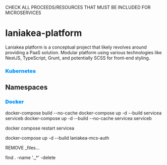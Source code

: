 CHECK ALL PROCEEDS/RESOURCES THAT MUST BE INCLUDED FOR MICROSERVICES

# laniakea-platform

Laniakea platform is a conceptual project that likely revolves around providing a PaaS solution. Modular platform using various technologies like NestJS, TypeScript, Grunt, and potentially SCSS for front-end styling.

### <span style="color:#0099FF; font-weight: bolder;">Kubernetes</span>

## Namespaces

### <span style="color:#0099FF; font-weight: bolder">Docker</span>

docker-compose build --no-cache <service-a> <service-b>
docker-compose up -d --build servicea serviceb
docker-compose up -d --build --no-cache servicea serviceb

docker compose restart servicea

docker-compose up -d --build laniakea-mcs-auth

REMOVE \_files...

find . -name '.\_\*' -delete

<!---
SETUP ENVIRONMENT
chmod +x setup-podman.sh
./setup-podman.sh

chmod +x setup-lania.sh
./setup-lania.sh
source ~/.zshrc


[ -L ~/external-ssd ] && rm ~/external-ssd && echo "Symlink ~/external-ssd removed"

-=-=-=-=-=-=-=-=-=-=-=-=-=-=-=-=-=-=-=-=-=-=-=-=-=-=-=-=-=-=-=-=-=-=-=-=-=-=-=-=-=-=-=-=-=-=-=-=-=-=-=-=-=-=

DOC
npx compodoc -p tsconfig.json -s -w

LOG
https://levelup.gitconnected.com/error-handling-and-logging-in-nestjs-best-practices-ecc871ade7d7

GUARDS
// https://github.com/ThomasOliver545/Blog-with-NestJS-and-Angular/blob/master/api/src/blog/service/blog.service.ts
// 1. https://docs.nestjs.com/guards
// 2. https://docs.nestjs.com/security/authentication
// 3. https://docs.nestjs.com/security/authorization


GIT

// display and sort Git branches by their last commit date
git for-each-ref --sort=-committerdate refs/heads/ --format="%(committerdate:short) %(refname:short)"

delete tags: git tag -l | xargs -n 1 git push origin --delete













ASCII ART
https://patorjk.com/software/taag/#p=display&f=Graffiti&t=Type%20Something%20



Docker
docker network inspect bridge
docker login registry.hub.docker.com


docker compose -f docker-compose.yml up -d
docker compose -f docker-compose.yml up -d <service1> <service2> <service...>


docker compose down -v

docker image prune
docker image prune --all


Cloud Stacks

GCP

Datastore
    https://hub.docker.com/r/mtlynch/firestore-emulator/
    https://joemugen.medium.com/how-to-develop-and-test-with-google-cloud-datastore-running-locally-7ebbc659b595
    https://stackoverflow.com/questions/54661757/google-datastore-unable-to-connect-inside-docker
    https://medium.com/@crip.popescu/running-gcp-pubsub-emulator-on-a-local-docker-environment-735c7f1e1f41
    https://cloud.google.com/datastore/docs/tools/datastore-emulator
    GUI:
        - datastore: https://github.com/GabiAxel/google-cloud-gui




Archtecture
https://learn.microsoft.com/en-us/azure/architecture/patterns/sharding

Silo - divide to conquer a PaaS platform




Database
    https://medium.com/@kumarabhishek0388/architecting-for-scale-part-1-load-balancing-sharding-and-replication-strategies-e6934e9e38f8

MongoDB
https://www.geeksforgeeks.org/how-to-seed-a-mongodb-database-using-docker-compose/



// OpenApi
// https://rehmat-sayany.medium.com/integrating-swagger-with-nestjs-a-step-by-step-guide-abd532743c43





BADGES
Como usar ícones e badges:
Markdown: Badges são frequentemente adicionados a arquivos README.md usando Markdown. Aqui está um exemplo de como adicionar um badge para a versão do NPM:

markdown
Copy code
![NPM Version](https://img.shields.io/npm/v/@nestjs/core.svg)
HTML: Você também pode usar HTML para adicionar badges:

html
Copy code
<a href="https://www.npmjs.com/package/@nestjs/core" target="_blank">
   <img src="https://img.shields.io/npm/v/@nestjs/core.svg" alt="NPM Version">
</a>
Sites para criar e personalizar badges:
Shields.io: Este é o site mais popular para criar badges customizados. Você pode escolher entre uma variedade de ícones, cores, e estilos. Você pode até mesmo criar badges personalizados que mostrem informações específicas sobre seu projeto.

BadgeMaker: Outra ferramenta útil para criar badges com suporte a várias integrações, como NPM, CI/CD, GitHub, etc.

SimpleIcons: Fornece ícones SVG para várias marcas populares, que você pode usar como parte de seus badges.

Exemplo de como criar um badge customizado no Shields.io:
Acesse o Shields.io.
Escolha o estilo e o tipo de badge que deseja criar.
Customize o texto, cor, ícone, e outros parâmetros.
O site irá gerar a URL do badge, que você pode adicionar ao seu README.md usando Markdown ou HTML.


https://shields.io/
https://badgen.net/
https://simpleicons.org/

--->

<!--
LIBS
npx eslint .
npx grunt clean
DEBUG=eslint:* npx grunt eslint

npx grunt check --type=breaking
npx grunt check --type=feat
npx grunt check --type=fix

npx compodoc -p tsconfig.json -s
npm install eslint@latest --save-dev --legacy-peer-deps //bypass the peer dependency resolutio
npm install eslint@latest eslint-plugin-import@latest eslint-config-airbnb-base@latest --save-dev --legacy-peer-deps


npm cache clean --force
npm access list packages
npm access list collaborators [<package> [<user>]]

npm publish --access public
npm publish --access public --verbose
npm unpublish @atisiothings/lib-core-domain@0.0.6
npm unpublish @atisiothings/lib-core-domain@0.0.6 --force


// https://pt.stackoverflow.com/questions/22431/express%C3%A3o-regular-para-rg



git config pull.rebase false
git merge origin/develop --allow-unrelated-histories
git credential-osxkeychain erase
host=github.com
-->

<!--
LIBS CONT...

npx eslint .
npx grunt clean
DEBUG=eslint:* npx grunt eslint

npx grunt check --type=breaking
npx grunt check --type=feat
npx grunt check --type=fix

npx compodoc -p tsconfig.json -s
npm install eslint@latest --save-dev --legacy-peer-deps //bypass the peer dependency resolutio
npm install eslint@latest eslint-plugin-import@latest eslint-config-airbnb-base@latest --save-dev --legacy-peer-deps


npm cache clean --force
npm access list packages
npm access list collaborators [<package> [<user>]]

npm publish --access public
npm publish --access public --verbose
npm unpublish @atisiothings/lib-core-domain@0.0.6
npm unpublish @atisiothings/lib-core-domain@0.0.6 --force


// https://pt.stackoverflow.com/questions/22431/express%C3%A3o-regular-para-rg

# GIT
git remote add origin // git init
git remote set-url origin
git merge origin/develop --allow-unrelated-histories
git credential-osxkeychain erase
host=github.com

error: RPC failed; HTTP 400 curl 22 The requested URL returned error: 400
git config --global http.postBuffer 157286400


# DEV - GRUNT
npx grunt clean --projects=laniakea-lib-database,laniakea-lib-central

npx grunt --projects=laniakea-lib-central --build-type=ts
npx grunt deploy --projects=laniakea-lib-central --build-type=ts

npx grunt --projects=laniakea-lib-database --build-type=nest
npx grunt package --projects=laniakea-lib-database --build-type=nest
npx grunt --projects=laniakea-lib-database,laniakea-lib-http --build-type=nest

#CHECK Deps
npm install -g npm-check
npm-check

#DATA GENERATOR
https://generadordata.com/



IoT
PCB: https://www.pcb-hero.com/?utm_source=kitty&utm_medium=Linkedin&utm_campaign=post20241011152216&utm_content=native_video






>>>>>>>>>>>>>>>>>>>>>>>>>>>>>>>>>>>>>>>>>>>>>>>>>>>>>>>>>>>>>>>>>>>>>>>>>>>>>>>>>>>>>>>>>>>>>>>>>>
I MPORTANT
# Yarn migration

>> Para nvm, node, npm, yarn (.zshrc)
# Config Node Version Manager
export NVM_DIR="$HOME/.nvm"
[ -s "$NVM_DIR/nvm.sh" ] && \. "$NVM_DIR/nvm.sh"  # Carrega o nvm
[ -s "$NVM_DIR/bash_completion" ] && \. "$NVM_DIR/bash_completion"  # Autocompletar opcional
nvm use 22.14.0 > /dev/null
corepack enable
corepack prepare yarn@stable --activate


### Local Development
rm -rf node_modules .yarn/cache yarn.lock
yarn grunt --workspace=libs --projects=laniakea-lib-core --build-type=ts (default)
 yarn grunt local --workspace=libs --projects=laniakea-lib-metrics --build-type=nest

>> to publish must be logged

VERDACCIO
npm login --registry http://localhost
npm adduser --registry http://localhost/

yarn install http://localhost:4873 // Verdaccio repo

yarn install
yarn lint
yarn test

yarn npm login --scope ix
yarn remove @ix/laniakea-lib-core
yarn constraints check


TSCONFIG
npx sort-tsconfig
npx sort-tsconfig microservices/tsconfig.json -w
CI/CD: npx sort-tsconfig microservices/tsconfig.json






# Verdaccio
No terminal do projeto onde está a lib:

npm adduser --registry http://localhost:4873
Insira:
  Username: por ex. devuser
  Password: senha
  Email: qualquer

Depois publique:
  npm publish --registry http://localhost:4873





# Useful commends
tree -L 2 -I 'node_modules|dist|.git' .
tree -L 4 -I 'node_modules|app-platform|frontend|libs|microservices|template' .


yarn add -D @nestjs/cli prettier eslint-plugin-prettier eslint-config-prettier





HOW TO CINTINUE TO WORK
1. lcp_local in terminal
  1.1 docker compose # subir infra
2. Start verdaccion from scrach (Optional)
  2.1 Remove all libs (Base and Backend)
repo-local-clean.sh (optional recreat verdaccio from scrach)
./repo-local-clean.sh \
  @ix/laniakea-lib-audit \
  @ix/laniakea-lib-core \
  @ix/laniakea-lib-encode \
  @ix/laniakea-lib-commons \
  @ix/laniakea-lib-central \
  @ix/laniakea-lib-database \
  @ix/laniakea-lib-enterprise \
  @ix/laniakea-lib-logistics \
  @ix/laniakea-lib-metrics \
  @ix/laniakea-lib-sec-comm && yarn install

  OPTIONAL
  CLEAR MODULES AND YARN - FIRST HAS TO REMOVE FROM package.json
  rm -rf .yarn/cache yarn.lock node_modules


  2.2 Install backend base libs and adjust range
  yarn grunt local publish-local \
    --workspace=libs \
    --projects=laniakea-lib-audit,laniakea-lib-core,laniakea-lib-encode \
    --build-type=nest
  ./yarn-add-range.sh \
    "@ix/laniakea-lib-audit:>=1.0.0-alpha.0 <2.0.0," \
    "@ix/laniakea-lib-core:>=1.0.0-alpha.0 <2.0.0," \
    "@ix/laniakea-lib-encode:>=1.0.0-alpha.0 <2.0.0"

  2.3 Install backend core libs
  yarn grunt local publish-local \
    --workspace=libs \
    --projects=laniakea-lib-commons,\
laniakea-lib-central,\
laniakea-lib-database,\
laniakea-lib-metrics,\
laniakea-lib-sec-comm \
    --build-type=nest

  ./yarn-add-range.sh \
    "@ix/laniakea-lib-commons:>=1.0.0-alpha.0 <2.0.0," \
    "@ix/laniakea-lib-central:>=1.0.0-alpha.0 <2.0.0," \
    "@ix/laniakea-lib-database:>=1.0.0-alpha.0 <2.0.0," \
    "@ix/laniakea-lib-metrics:>=1.0.0-alpha.0 <2.0.0," \
    "@ix/laniakea-lib-sec-comm:>=1.0.0-alpha.0 <2.0.0"

  2.4 Install backend enterprise libs
  yarn grunt local publish-local \
    --workspace=libs \
    --projects=laniakea-lib-enterprise \
    --build-type=nest

  ./yarn-add-range.sh "@ix/laniakea-lib-enterprise:>=1.0.0-alpha.0 <2.0.0"

  2.5 Install backend business libs
  yarn grunt local publish-local \
    --workspace=libs \
    --projects=laniakea-lib-logistics \
    --build-type=nest

  ./yarn-add-range.sh "@ix/laniakea-lib-logistics:>=1.0.0-alpha.0 <2.0.0"

  3.1 Standalone install (optional)
  yarn grunt eslintTask \
    --workspace=libs \
    --projects=laniakea-lib-encode \
    --build-type=nest

  yarn grunt local publish-local \
    --workspace=libs \
    --projects=laniakea-lib-encode \
    --build-type=nest
  ./yarn-add-range.sh "@ix/laniakea-lib-metrics:>=1.0.0-alpha.0 <2.0.0"


TO RUN APP
2. lcp_local && npm run start:debug




  "workspaces": [
    "libs/*",
    "!libs/iot-lib-device",
    "!libs/iot-lib-recycle",
    "!libs/laniakea-lib-audit",
    "!libs/laniakea-lib-commons",
    "!libs/laniakea-lib-central",
    "!libs/laniakea-lib-core",
    "!libs/laniakea-lib-database",
    "!libs/laniakea-lib-encode",
    "!libs/laniakea-lib-enterprise",
    "!libs/laniakea-lib-sec-comm",
    "!libs/laniakea-lib-location",
    "!libs/laniakea-lib-logistics",
    "!libs/laniakea-lib-metrics",
    "!libs/lib-vendor-atis"
  ],

  yarn grunt eslintTask \
    --workspace=libs \
    --projects=laniakea-lib-commons \
    --build-type=nest


 yarn grunt local \
    --workspace=libs \
    --projects=laniakea-lib-core \
    --build-type=nest


-->
